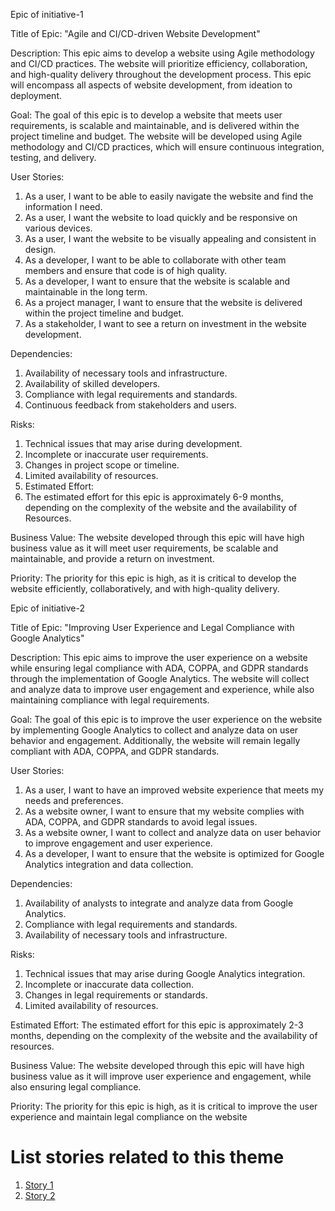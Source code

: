 Epic of initiative-1

Title of Epic: "Agile and CI/CD-driven Website Development"

Description:
This epic aims to develop a website using Agile methodology and CI/CD practices. The website will prioritize efficiency, collaboration, and high-quality delivery throughout the development process. This epic will encompass all aspects of website development, from ideation to deployment.

Goal:
The goal of this epic is to develop a website that meets user requirements, is scalable and maintainable, and is delivered within the project timeline and budget. The website will be developed using Agile methodology and CI/CD practices, which will ensure continuous integration, testing, and delivery.

User Stories:

1. As a user, I want to be able to easily navigate the website and find the information I need. 
2. As a user, I want the website to load quickly and be responsive on various devices. 
3. As a user, I want the website to be visually appealing and consistent in design. 
4. As a developer, I want to be able to collaborate with other team members and ensure that code is of high quality. 
5. As a developer, I want to ensure that the website is scalable and maintainable in the long term. 
6. As a project manager, I want to ensure that the website is delivered within the project timeline and budget. 
7. As a stakeholder, I want to see a return on investment in the website development.

Dependencies:

1. Availability of necessary tools and infrastructure.
2. Availability of skilled developers.
3. Compliance with legal requirements and standards.
4. Continuous feedback from stakeholders and users.

Risks:

1. Technical issues that may arise during development.
2. Incomplete or inaccurate user requirements.
3. Changes in project scope or timeline.
4. Limited availability of resources.
5. Estimated Effort:
6. The estimated effort for this epic is approximately 6-9 months, depending on the complexity of the website and the availability of
Resources.

Business Value:
The website developed through this epic will have high business value as it will meet user requirements, be scalable and maintainable, and provide a return on investment.

Priority:
The priority for this epic is high, as it is critical to develop the website efficiently, collaboratively, and with high-quality delivery.

Epic of initiative-2

Title of Epic: "Improving User Experience and Legal Compliance with Google Analytics"

Description:
This epic aims to improve the user experience on a website while ensuring legal compliance with ADA, COPPA, and GDPR standards through the implementation of Google Analytics. The website will collect and analyze data to improve user engagement and experience, while also maintaining compliance with legal requirements.

Goal:
The goal of this epic is to improve the user experience on the website by implementing Google Analytics to collect and analyze data on user behavior and engagement. Additionally, the website will remain legally compliant with ADA, COPPA, and GDPR standards.

User Stories:

1. As a user, I want to have an improved website experience that meets my needs and preferences. 
2. As a website owner, I want to ensure that my website complies with ADA, COPPA, and GDPR standards to avoid legal issues. 
3. As a website owner, I want to collect and analyze data on user behavior to improve engagement and user experience. 
4. As a developer, I want to ensure that the website is optimized for Google Analytics integration and data collection.

Dependencies:

1. Availability of analysts to integrate and analyze data from Google Analytics. 
2. Compliance with legal requirements and standards. 
3. Availability of necessary tools and infrastructure.

Risks:

1. Technical issues that may arise during Google Analytics integration. 
2. Incomplete or inaccurate data collection. 
3. Changes in legal requirements or standards. 
4. Limited availability of resources.

Estimated Effort:
The estimated effort for this epic is approximately 2-3 months, depending on the complexity of the website and the availability of resources.

Business Value:
The website developed through this epic will have high business value as it will improve user experience and engagement, while also ensuring legal compliance.

Priority:
The priority for this epic is high, as it is critical to improve the user experience and maintain legal compliance on the website

# List stories related to this theme
1. [Story 1](https://github.com/Ptshah/mywebclass-agile-docs/blob/main/documentation/templates/theme/initiatives/epics/stories/story_template.md)
2. [Story 2](https://github.com/Ptshah/mywebclass-agile-docs/blob/main/documentation/templates/theme/initiatives/epics/stories/story_template.md)
